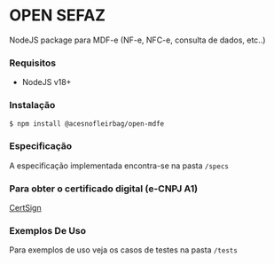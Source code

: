# OPEN SEFAZ

NodeJS package para MDF-e (NF-e, NFC-e, consulta de dados, etc..)

### Requisitos

- NodeJS v18+

### Instalação

```bash
$ npm install @acesnofleirbag/open-mdfe
```

### Especificação

A especificação implementada encontra-se na pasta `/specs`

### Para obter o certificado digital (e-CNPJ A1)

[CertSign](https://www.certisign.com.br/)

### Exemplos De Uso

Para exemplos de uso veja os casos de testes na pasta `/tests`
